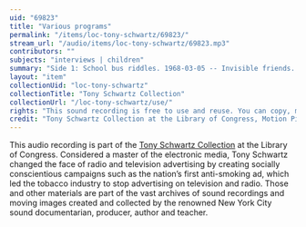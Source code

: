 ```yaml
---
uid: "69823"
title: "Various programs"
permalink: "/items/loc-tony-schwartz/69823/"
stream_url: "/audio/items/loc-tony-schwartz/69823.mp3"
contributors: ""
subjects: "interviews | children"
summary: "Side 1: School bus riddles. 1968-03-05 -- Invisible friends. 1963-10-22. Side 2: Learning a language -- Same voice 12 years apart -- Private languages. 1968-07-09."
layout: "item"
collectionUid: "loc-tony-schwartz"
collectionTitle: "Tony Schwartz Collection"
collectionUrl: "/loc-tony-schwartz/use/"
rights: "This sound recording is free to use and reuse. You can copy, modify, distribute and perform the work, even for commercial purposes, all without asking permission. Attribution is recommended but not required."
credit: "Tony Schwartz Collection at the Library of Congress, Motion Picture, Broadcasting and Recorded Sound Division."
---
```


This audio recording is part of the [Tony Schwartz Collection](https://www.loc.gov/rr/record/schwartzcollection.html) at the Library of Congress. Considered a master of the electronic media, Tony Schwartz changed the face of radio and television advertising by creating socially conscientious campaigns such as the nation’s first anti-smoking ad, which led the tobacco industry to stop advertising on television and radio. Those and other materials are part of the vast archives of sound recordings and moving images created and collected by the renowned New York City sound documentarian, producer, author and teacher.